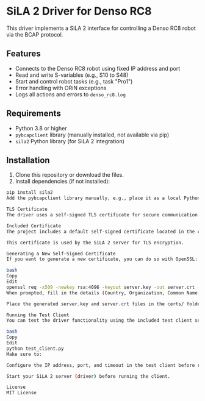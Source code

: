 # SiLA 2 Driver for Denso RC8

This driver implements a SiLA 2 interface for controlling a Denso RC8 robot via the BCAP protocol.

## Features

- Connects to the Denso RC8 robot using fixed IP address and port
- Read and write S-variables (e.g., S10 to S48)
- Start and control robot tasks (e.g., task "Pro1")
- Error handling with ORiN exceptions
- Logs all actions and errors to `denso_rc8.log`

## Requirements

- Python 3.8 or higher  
- `pybcapclient` library (manually installed, not available via pip)  
- `sila2` Python library (for SiLA 2 integration)  

## Installation

1. Clone this repository or download the files.  
2. Install dependencies (if not installed):

```bash
pip install sila2
Add the pybcapclient library manually, e.g., place it as a local Python file in your project folder.

TLS Certificate
The driver uses a self-signed TLS certificate for secure communication between the SiLA 2 client and server.

Included Certificate
The project includes a default self-signed certificate located in the certs/ folder (server.crt and server.key).

This certificate is used by the SiLA 2 server for TLS encryption.

Generating a New Self-Signed Certificate
If you want to generate a new certificate, you can do so with OpenSSL:

bash
Copy
Edit
openssl req -x509 -newkey rsa:4096 -keyout server.key -out server.crt -days 365 -nodes
When prompted, fill in the details (Country, Organization, Common Name, etc.).

Place the generated server.key and server.crt files in the certs/ folder or update your server configuration to point to their location.

Running the Test Client
You can test the driver functionality using the included test client script:

bash
Copy
Edit
python test_client.py
Make sure to:

Configure the IP address, port, and timeout in the test client before running.

Start your SiLA 2 server (driver) before running the client.

License
MIT License

